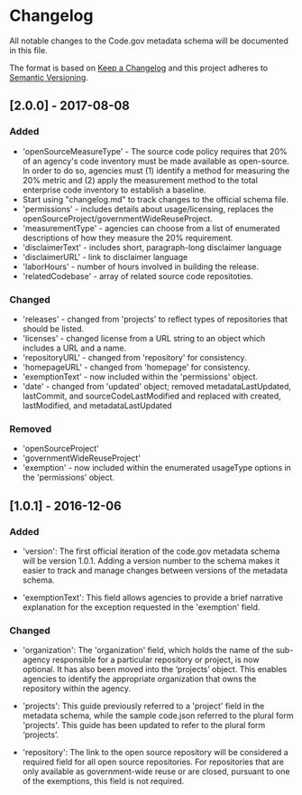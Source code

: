 # Changelog
All notable changes to the Code.gov metadata schema will be documented in this file.

The format is based on [Keep a Changelog](http://keepachangelog.com/en/1.0.0/)
and this project adheres to [Semantic Versioning](http://semver.org/spec/v2.0.0.html).



## [2.0.0] - 2017-08-08
### Added
- 'openSourceMeasureType' - The source code policy requires that 20% of an agency's code inventory must be made available as open-source. In order to do so, agencies must (1) identify a method for measuring the 20% metric and (2) apply the measurement method to the total enterprise code inventory to establish a baseline. 
- Start using "changelog.md" to track changes to the official schema file.
- 'permissions' - includes details about usage/licensing, replaces the openSourceProject/governmentWideReuseProject.
- 'measurementType' - agencies can choose from a list of enumerated descriptions of how they measure the 20% requirement.
- 'disclaimerText' - includes short, paragraph-long disclaimer language
- 'disclaimerURL' - link to disclaimer language
- 'laborHours' - number of hours involved in building the release.
- 'relatedCodebase'  - array of related source code repositoties. 

### Changed
- 'releases' - changed from 'projects' to reflect types of repositories that should be listed.
- 'licenses' - changed license from a URL string to an object which includes a URL and a name.
 - 'repositoryURL' - changed from 'repository' for consistency. 
 - 'homepageURL' - changed from 'homepage' for consistency.
 - 'exemptionText' - now included within the 'permissions' object.
 - 'date' - changed from 'updated' object; removed metadataLastUpdated, lastCommit, and sourceCodeLastModified and replaced with created, lastModified, and metadataLastUpdated


### Removed
- 'openSourceProject'
- 'governmentWideReuseProject' 
- 'exemption' - now included within the enumerated usageType options in the 'permissions' object.

## [1.0.1] - 2016-12-06
### Added
- 'version': The first official iteration of the code.gov metadata schema will be version 1.0.1. Adding a version number to the schema makes it easier to track and manage changes between versions of the metadata schema.

- 'exemptionText': This field allows agencies to provide a brief narrative explanation for the exception requested in the 'exemption' field.

### Changed
- 'organization': The 'organization' field, which holds the name of the sub-agency responsible for a particular repository or project, is now optional. It has also been moved into the ‘projects’ object. This enables agencies to identify the appropriate organization that owns the repository within the agency.

- 'projects': This guide previously referred to a 'project' field in the metadata schema, while the sample code.json referred to the plural form 'projects'. This guide has been updated to refer to the plural form ‘projects’.

- 'repository': The link to the open source repository will be considered a required field for all open source repositories. For repositories that are only available as government-wide reuse or are closed, pursuant to one of the exemptions, this field is not required.




